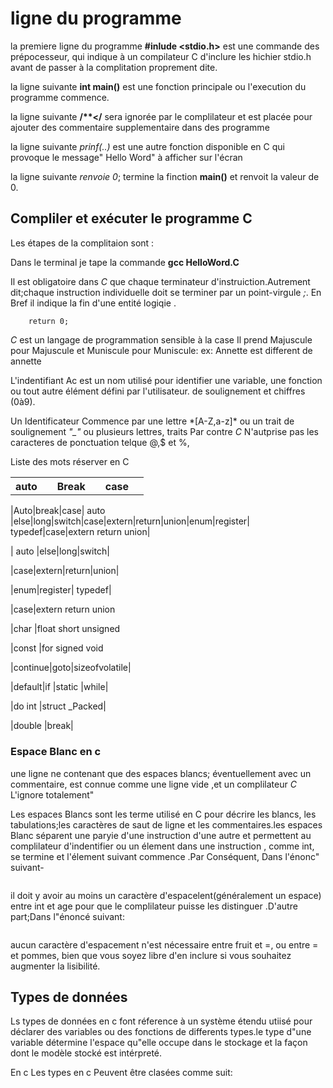 # ligne du programme 
la premiere ligne du programme **#inlude <stdio.h>** est une commande des prépocesseur, qui indique à un compilateur C d'inclure les hichier stdio.h avant de passer à la complitation proprement dite.

la ligne suivante **int main()** est une fonction principale ou l'execution du programme commence.

la ligne suivante __/**</__ sera ignorée par le complilateur et est placée pour ajouter des commentaire supplementaire dans des programme


la ligne suivante *prinf(..)* est une autre fonction disponible en C qui provoque le message" Hello Word" à afficher sur l'écran

la ligne suivante *renvoie 0*; termine la finction **main()** et renvoit la valeur de 0.

## Compliler et exécuter le programme C

Les étapes de la complitaion sont :

Dans le terminal je tape la commande **gcc HelloWord.C**

Il est obligatoire dans *C* que chaque terminateur d'instruiction.Autrement dit;chaque instruction individuelle doit se terminer par un point-virgule *;*. En Bref il indique la fin d'une entité logiqie .


```printf("Hello, World! \n");
    return 0;
```
 *C* est un langage de  programmation sensible à  la case Il prend Majuscule pour Majuscule et Muniscule pour Muniscule:
 ex: Annette est different de annette

 L'indentifiant Ac est un nom utilisé pour identifier une variable, une fonction ou tout autre élément défini par l'utilisateur. 
 de soulignement et chiffres (0à9).

Un Identificateur Commence par une lettre \*[A-Z,a-z]* ou un trait de soulignement *"_"* ou plusieurs lettres, traits
 Par contre *C* N'autprise pas les caracteres de ponctuation telque @,$ et %, 


Liste des mots réserver en C

<table>
    <tr>
        <th>auto<th>
        <th>Break<th>
        <th>case<th>
    <tr>
<table>

|Auto|break|case| auto	|else|long|switch|case|extern|return|union|enum|register|	typedef|case|extern	return	union|
<!-- | ---|---|---|---| -->
| auto	|else|long|switch|
<!-- |---|---|--- |---| -->
|case|extern|return|union|
<!-- | ---|---|---|---|---|---| -->
|enum|register|	typedef|
<!-- | ---  |---|---|---|---|---| -->
|case|extern	return	union
<!-- | ---  |---|---|---|---|---| -->
|char	|float	short	unsigned
<!-- | ---  |---|---|---|---|---| -->
|const	|for	signed	void
<!-- | ---|---|---|---|---|---| -->
|continue|goto|sizeofvolatile|
<!-- | ---  |---|---|---|---|---| -->
|default|if	|static	|while|
<!-- | ---  |---|---|---|---|---| -->
|do	int	|struct	_Packed|
<!-- | ---  |---|---|---|---|---| -->
|double |break|

### Espace Blanc en c

une ligne ne contenant que des espaces blancs; éventuellement avec un commentaire, est connue comme une ligne vide ,et un complilateur *C* L'ignore totalement"

Les espaces Blancs sont les terme utilisé en C pour décrire les blancs, les tabulations;les caractères de saut de ligne et les commentaires.les espaces Blanc séparent une paryie d'une instruction d'une autre et permettent au complilateur d'indentifier ou un élement dans une instruction , comme int, se termine et l'élement suivant commence .Par Conséquent, Dans l'énonc" suivant-

```int age;
```
il doit y avoir au moins un caractère d'espacelent(généralement un espace) entre int et age pour que le complilateur puisse les distinguer .D'autre part;Dans l"énoncé suivant:

```fruit = apples + oranges; //get the total fuit
```

aucun caractère d'espacement n'est nécessaire entre fruit et =, ou entre = et pommes, bien que vous soyez libre d'en inclure si vous souhaitez augmenter la lisibilité.


## Types de données

Ls types de données en c font réference à un système étendu utiisé pour déclarer des variables ou des fonctions de differents types.le type d"une variable détermine l'espace qu"elle occupe dans le stockage et la façon dont le modèle stocké est intérpreté.



En c Les types en c Peuvent être clasées comme suit:

